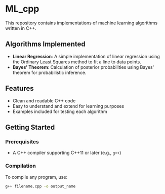 # ML_cpp

This repository contains implementations of machine learning algorithms written in C++.

## Algorithms Implemented
- **Linear Regression**: A simple implementation of linear regression using the Ordinary Least Squares method to fit a line to data points.
- **Bayes' Theorem**: Calculation of posterior probabilities using Bayes' theorem for probabilistic inference.

## Features
- Clean and readable C++ code  
- Easy to understand and extend for learning purposes  
- Examples included for testing each algorithm  

## Getting Started

### Prerequisites
- A C++ compiler supporting C++11 or later (e.g., `g++`)

### Compilation
To compile any program, use:

```bash
g++ filename.cpp -o output_name

